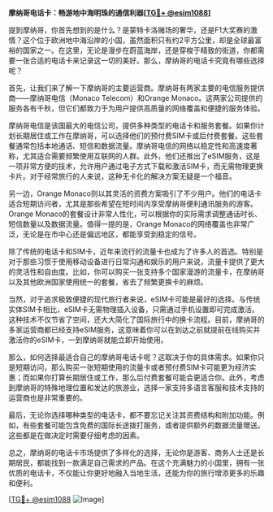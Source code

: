 **摩纳哥电话卡：畅游地中海明珠的通信利器[[TG💪+ @esim1088](https://t.me/s/esim1088)]**

提到摩纳哥，你首先想到的是什么？是蒙特卡洛赌场的奢华，还是F1大奖赛的激情？这个位于欧洲地中海沿岸的小国，虽然面积只有约2平方公里，却是全球最富裕的国家之一。在这里，无论是漫步在蔚蓝海岸，还是穿梭于精致的街道，你都需要一张合适的电话卡来记录这一切的美好。那么，摩纳哥的电话卡究竟有哪些选择呢？

首先，让我们来了解一下摩纳哥的主要运营商。摩纳哥有两家主要的电信服务提供商——摩纳哥电信（Monaco Telecom）和Orange Monaco。这两家公司提供的服务各有千秋，但它们都致力于为用户提供高质量的网络覆盖和便捷的服务体验。

摩纳哥电信是该国最大的电信公司，提供多种类型的电话卡和服务套餐。如果你计划长期居住或工作在摩纳哥，可以选择他们的预付费SIM卡或后付费套餐。这些套餐通常包括本地通话、短信和数据流量。摩纳哥电信的网络以稳定性和高速度著称，尤其适合需要频繁使用互联网的人群。此外，他们还推出了eSIM服务，这是一项非常方便的技术，允许用户通过电子方式下载和激活SIM卡，而无需物理更换卡片。对于经常旅行的人来说，这种无卡化的解决方案无疑是一个福音。

另一边，Orange Monaco则以其灵活的资费方案吸引了不少用户。他们的电话卡适合短期访问者，尤其是那些希望在短时间内享受摩纳哥便利通讯服务的游客。Orange Monaco的套餐设计非常人性化，可以根据你的实际需求调整通话时长、短信数量以及数据流量。值得一提的是，Orange Monaco的网络覆盖也非常广泛，无论是在市中心还是偏远地区，都能享受到稳定的信号。

除了传统的电话卡和SIM卡，近年来流行的流量卡也成为了许多人的首选。特别是对于那些习惯于使用移动设备进行日常沟通和娱乐的用户来说，流量卡提供了更大的灵活性和自由度。比如，你可以购买一张支持多个国家漫游的流量卡，在摩纳哥以及其他欧洲国家使用统一的套餐，省去了频繁更换卡的麻烦。

当然，对于追求极致便捷的现代旅行者来说，eSIM卡可能是最好的选择。与传统实体SIM卡相比，eSIM卡无需物理插入设备，只需通过手机设置即可完成激活。这种技术不仅节省了空间，还大大简化了国际旅行中的换卡流程。目前，摩纳哥的多家运营商都已经支持eSIM服务，这意味着你可以在到达之前就提前在线购买并激活你的eSIM卡，一到摩纳哥就能立即开始使用。

那么，如何选择最适合自己的摩纳哥电话卡呢？这取决于你的具体需求。如果你只是短期访问，那么购买一张短期使用的流量卡或者预付费SIM卡可能更为经济实惠；而如果你打算长期居住或工作，那么后付费套餐可能会更适合你。此外，考虑到摩纳哥的特殊地理位置和发达的旅游业，选择一家支持多语言客服和技术支持的运营商也是非常重要的。

最后，无论你选择哪种类型的电话卡，都不要忘记关注其资费结构和附加功能。例如，有些套餐可能包含免费的国际长途拨打服务，或者提供额外的数据流量赠送。这些都是在做决定时需要仔细考虑的因素。

总之，摩纳哥的电话卡市场提供了多样化的选择，无论你是游客、商务人士还是长期居民，都能找到一款满足自己需求的产品。在这个充满魅力的小国里，拥有一张优质的电话卡，不仅能让你更好地融入当地生活，还能为你的旅行增添更多的乐趣和便利。

[[TG💪+ @esim1088](https://t.me/s/esim1088) ![Image](https://i.postimg.cc/4NQfJmqS/Snipaste-2025-05-13-00-14-12.png)]